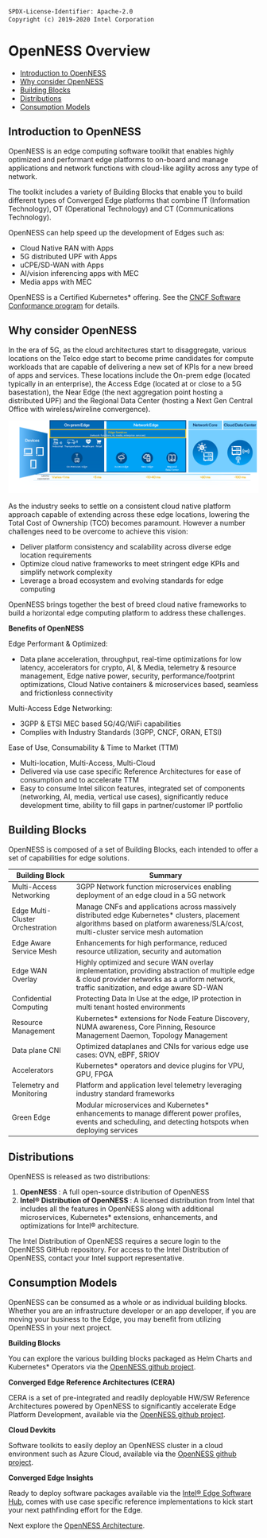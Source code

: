 ```text
SPDX-License-Identifier: Apache-2.0
Copyright (c) 2019-2020 Intel Corporation
```

<!-- omit in toc -->
# OpenNESS Overview

- [Introduction to OpenNESS](#introduction-to-openness)
- [Why consider OpenNESS](#why-consider-openness)
- [Building Blocks](#building-blocks)
- [Distributions](#distributions)
- [Consumption Models](#consumption-models)

## Introduction to OpenNESS 

OpenNESS is an edge computing software toolkit that enables highly optimized and performant edge platforms to on-board and manage applications and network functions with cloud-like agility across any type of network.

The toolkit includes a variety of Building Blocks that enable you to build different types of Converged Edge platforms that combine IT (Information Technology), OT (Operational Technology) and CT (Communications Technology).

OpenNESS can help speed up the development of Edges such as:

- Cloud Native RAN with Apps
- 5G distributed UPF with Apps
- uCPE/SD-WAN with Apps
- AI/vision inferencing apps with MEC 
- Media apps with MEC

OpenNESS is a Certified Kubernetes* offering. See the [CNCF Software Conformance program](https://www.cncf.io/certification/software-conformance/) for details.

## Why consider OpenNESS

In the era of 5G, as the cloud architectures start to disaggregate, various locations on the Telco edge start to become prime candidates for compute workloads that are capable of delivering a new set of KPIs for a new breed of apps and services. These locations include the On-prem edge (located typically in an enterprise), the Access Edge (located at or close to a 5G basestation), the Near Edge (the next aggregation point hosting a distributed UPF) and the Regional Data Center (hosting a Next Gen Central Office with wireless/wireline convergence).

![](arch-images/multi-location-edge.png)

As the industry seeks to settle on a consistent cloud native platform approach capable of extending across these edge locations, lowering the Total Cost of Ownership (TCO) becomes paramount.  However a number challenges need to be overcome to achieve this vision:

- Deliver platform consistency and scalability across diverse edge location requirements
- Optimize cloud native frameworks to meet stringent edge KPIs and simplify network complexity
- Leverage a broad ecosystem and evolving standards for edge computing

OpenNESS brings together the best of breed cloud native frameworks to build a horizontal edge computing platform to address these challenges.

**Benefits of OpenNESS**

Edge Performant & Optimized: 

- Data plane acceleration, throughput, real-time optimizations for low latency, accelerators for crypto, AI, & Media, telemetry & resource management, Edge native power, security, performance/footprint optimizations, Cloud Native containers & microservices based, seamless and frictionless connectivity

Multi-Access Edge Networking:

- 3GPP & ETSI MEC based 5G/4G/WiFi capabilities
- Complies with Industry Standards (3GPP, CNCF, ORAN, ETSI)

Ease of Use, Consumability & Time to Market (TTM)

- Multi-location, Multi-Access, Multi-Cloud
- Delivered via use case specific Reference Architectures for ease of consumption and to accelerate TTM
- Easy to consume Intel silicon features, integrated set of components (networking, AI, media, vertical use cases), significantly reduce development time, ability to fill gaps in partner/customer IP portfolio

## Building Blocks

OpenNESS is composed of a set of Building Blocks, each intended to offer a set of capabilities for edge solutions.

| Building Block                   | Summary                                                      |
| -------------------------------- | ------------------------------------------------------------ |
| Multi-Access Networking          | 3GPP Network function microservices enabling deployment of an edge cloud in a 5G network |
| Edge Multi-Cluster Orchestration | Manage CNFs and applications across massively distributed edge Kubernetes* clusters, placement algorithms based on platform awareness/SLA/cost, multi-cluster service mesh automation |
| Edge Aware Service Mesh          | Enhancements for high performance, reduced resource utilization, security and automation |
| Edge WAN Overlay                 | Highly optimized and secure WAN overlay implementation, providing abstraction of multiple edge & cloud provider networks as a uniform network, traffic sanitization, and edge aware SD-WAN |
| Confidential Computing           | Protecting Data In Use at the edge, IP protection in multi tenant hosted environments |
| Resource Management              | Kubernetes* extensions for Node Feature Discovery, NUMA awareness, Core Pinning, Resource Management Daemon, Topology Management |
| Data plane CNI                   | Optimized dataplanes and CNIs for various edge use cases: OVN, eBPF, SRIOV |
| Accelerators                     | Kubernetes* operators and device plugins for VPU, GPU, FPGA  |
| Telemetry and Monitoring         | Platform and application level telemetry leveraging industry standard frameworks |
| Green Edge                       | Modular microservices and Kubernetes* enhancements to manage different power profiles, events and scheduling, and detecting hotspots when deploying services |


## Distributions
OpenNESS is released as two distributions:
1. <b>OpenNESS </b>: A full open-source distribution of OpenNESS
2. <b>Intel® Distribution of OpenNESS </b>: A licensed distribution from Intel that includes all the features in OpenNESS along with additional microservices, Kubernetes\* extensions, enhancements, and optimizations for Intel® architecture. 

The Intel Distribution of OpenNESS requires a secure login to the OpenNESS GitHub repository. For access to the Intel Distribution of OpenNESS, contact your Intel support representative. 

## Consumption Models

OpenNESS can be consumed as a whole or as individual building blocks. Whether you are an infrastructure developer or an app developer, if you are moving your business to the Edge, you may benefit from utilizing OpenNESS in your next project. 

**Building Blocks**

You can explore the various building blocks packaged as Helm Charts and Kubernetes* Operators via the [OpenNESS github project](https://github.com/open-ness).

**Converged Edge Reference Architectures (CERA)**

CERA is a set of pre-integrated and readily deployable HW/SW Reference Architectures powered by OpenNESS to significantly accelerate Edge Platform Development, available via the [OpenNESS github project](https://github.com/open-ness).

**Cloud Devkits**

Software toolkits to easily deploy an OpenNESS cluster in a cloud environment such as Azure Cloud, available via the [OpenNESS github project](https://github.com/open-ness). 

**Converged Edge Insights**

Ready to deploy software packages available via the [Intel® Edge Software Hub](https://www.intel.com/content/www/us/en/edge-computing/edge-software-hub.html), comes with use case specific reference implementations to kick start your next pathfinding effort for the Edge.

Next explore the [OpenNESS Architecture](architecture.md). 
